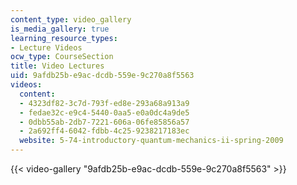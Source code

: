 ```yaml
---
content_type: video_gallery
is_media_gallery: true
learning_resource_types:
- Lecture Videos
ocw_type: CourseSection
title: Video Lectures
uid: 9afdb25b-e9ac-dcdb-559e-9c270a8f5563
videos:
  content:
  - 4323df82-3c7d-793f-ed8e-293a68a913a9
  - fedae32c-e9c4-5440-0aa5-e0a0dc4a9de5
  - 0dbb55ab-2db7-7221-606a-06fe85856a57
  - 2a692ff4-6042-fdbb-4c25-9238217183ec
  website: 5-74-introductory-quantum-mechanics-ii-spring-2009
---
```



{{< video-gallery "9afdb25b-e9ac-dcdb-559e-9c270a8f5563" >}}

